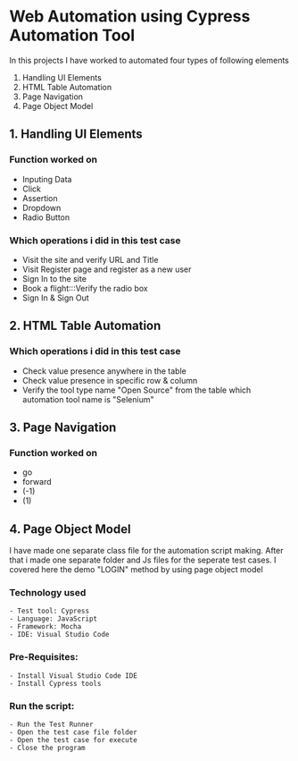 # Web Automation using Cypress Automation Tool

In this projects I have worked to automated four types of following elements
1. Handling UI Elements
2. HTML Table Automation
3. Page Navigation
4. Page Object Model

## 1. Handling UI Elements

### Function worked on
- Inputing Data
- Click
- Assertion
- Dropdown
- Radio Button

### Which operations i did in this test case
- Visit the site and verify URL and Title
- Visit Register page and register as a new user
- Sign In to the site
- Book a flight:::Verify the radio box
- Sign In & Sign Out


## 2. HTML Table Automation

### Which operations i did in this test case
- Check value presence anywhere in the table
- Check value presence in specific row & column
- Verify the tool type name "Open Source" from the table which automation tool name is "Selenium"

## 3. Page Navigation

### Function worked on
- go
- forward
- (-1)
- (1)


## 4. Page Object Model

I have made one separate class file for the automation script making. After that i made one separate folder and Js files for the seperate test cases.
I covered here the demo "LOGIN" method by using page object model


### Technology used
    - Test tool: Cypress
    - Language: JavaScript
    - Framework: Mocha
    - IDE: Visual Studio Code

### Pre-Requisites:
    - Install Visual Studio Code IDE
    - Install Cypress tools

### Run the script:
    - Run the Test Runner
    - Open the test case file folder
    - Open the test case for execute
    - Close the program
